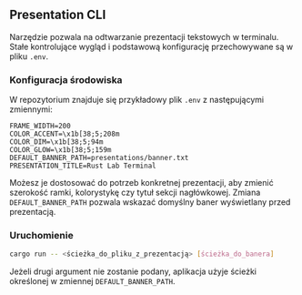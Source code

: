 ## Presentation CLI

Narzędzie pozwala na odtwarzanie prezentacji tekstowych w terminalu. Stałe
kontrolujące wygląd i podstawową konfigurację przechowywane są w pliku `.env`.

### Konfiguracja środowiska

W repozytorium znajduje się przykładowy plik `.env` z następującymi
zmiennymi:

```
FRAME_WIDTH=200
COLOR_ACCENT=\x1b[38;5;208m
COLOR_DIM=\x1b[38;5;94m
COLOR_GLOW=\x1b[38;5;159m
DEFAULT_BANNER_PATH=presentations/banner.txt
PRESENTATION_TITLE=Rust Lab Terminal
```

Możesz je dostosować do potrzeb konkretnej prezentacji, aby zmienić szerokość
ramki, kolorystykę czy tytuł sekcji nagłówkowej. Zmiana `DEFAULT_BANNER_PATH`
pozwala wskazać domyślny baner wyświetlany przed prezentacją.

### Uruchomienie

```bash
cargo run -- <ścieżka_do_pliku_z_prezentacją> [ścieżka_do_banera]
```

Jeżeli drugi argument nie zostanie podany, aplikacja użyje ścieżki określonej
w zmiennej `DEFAULT_BANNER_PATH`.